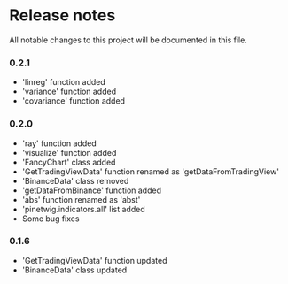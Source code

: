 
# Release notes
All notable changes to this project will be documented in this file.

### 0.2.1

- 'linreg' function added
- 'variance' function added
- 'covariance' function added

### 0.2.0

- 'ray' function added
- 'visualize' function added
- 'FancyChart' class added
- 'GetTradingViewData' function renamed as 'getDataFromTradingView'
- 'BinanceData' class removed
- 'getDataFromBinance' function added 
- 'abs' function renamed as 'abst'
- 'pinetwig.indicators.all' list added
- Some bug fixes

### 0.1.6

- 'GetTradingViewData' function updated
- 'BinanceData' class updated
